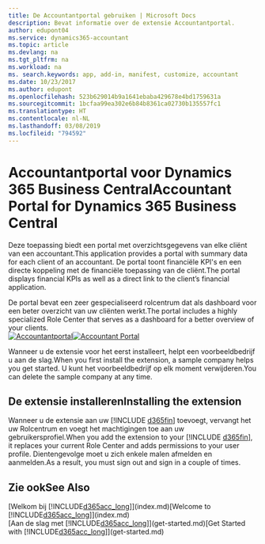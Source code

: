 ```yaml
---
title: De Accountantportal gebruiken | Microsoft Docs
description: Bevat informatie over de extensie Accountantportal.
author: edupont04
ms.service: dynamics365-accountant
ms.topic: article
ms.devlang: na
ms.tgt_pltfrm: na
ms.workload: na
ms. search.keywords: app, add-in, manifest, customize, accountant
ms.date: 10/23/2017
ms.author: edupont
ms.openlocfilehash: 523b629014b9a1641ebaba429678e4bd1759631a
ms.sourcegitcommit: 1bcfaa99ea302e6b84b8361ca02730b135557fc1
ms.translationtype: HT
ms.contentlocale: nl-NL
ms.lasthandoff: 03/08/2019
ms.locfileid: "794592"
---
```

# <a name="accountant-portal-for-dynamics-365-business-central"></a><span data-ttu-id="10f86-103">Accountantportal voor Dynamics 365 Business Central</span><span class="sxs-lookup"><span data-stu-id="10f86-103">Accountant Portal for Dynamics 365 Business Central</span></span>
<span data-ttu-id="10f86-104">Deze toepassing biedt een portal met overzichtsgegevens van elke cliënt van een accountant.</span><span class="sxs-lookup"><span data-stu-id="10f86-104">This application provides a portal with summary data for each client of an accountant.</span></span> <span data-ttu-id="10f86-105">De portal toont financiële KPI's en een directe koppeling met de financiële toepassing van de cliënt.</span><span class="sxs-lookup"><span data-stu-id="10f86-105">The portal displays financial KPIs as well as a direct link to the client’s financial application.</span></span>  

<span data-ttu-id="10f86-106">De portal bevat een zeer gespecialiseerd rolcentrum dat als dashboard voor een beter overzicht van uw cliënten werkt.</span><span class="sxs-lookup"><span data-stu-id="10f86-106">The portal includes a highly specialized Role Center that serves as a dashboard for a better overview of your clients.</span></span>  
<span data-ttu-id="10f86-107">[![Accountantportal](./media/accountant-get-started/accountant-dashboard.png)](https://go.microsoft.com/fwlink/?linkid=851257)</span><span class="sxs-lookup"><span data-stu-id="10f86-107">[![Accountant Portal](./media/accountant-get-started/accountant-dashboard.png)](https://go.microsoft.com/fwlink/?linkid=851257)</span></span>

<span data-ttu-id="10f86-108">Wanneer u de extensie voor het eerst installeert, helpt een voorbeeldbedrijf u aan de slag.</span><span class="sxs-lookup"><span data-stu-id="10f86-108">When you first install the extension, a sample company helps you get started.</span></span> <span data-ttu-id="10f86-109">U kunt het voorbeeldbedrijf op elk moment verwijderen.</span><span class="sxs-lookup"><span data-stu-id="10f86-109">You can delete the sample company at any time.</span></span>  

## <a name="installing-the-extension"></a><span data-ttu-id="10f86-110">De extensie installeren</span><span class="sxs-lookup"><span data-stu-id="10f86-110">Installing the extension</span></span>
<span data-ttu-id="10f86-111">Wanneer u de extensie aan uw [!INCLUDE [d365fin](includes/d365fin_md.md)] toevoegt, vervangt het uw Rolcentrum en voegt het machtigingen toe aan uw gebruikersprofiel.</span><span class="sxs-lookup"><span data-stu-id="10f86-111">When you add the extension to your [!INCLUDE [d365fin](includes/d365fin_md.md)], it replaces your current Role Center and adds permissions to your user profile.</span></span> <span data-ttu-id="10f86-112">Dientengevolge moet u zich enkele malen afmelden en aanmelden.</span><span class="sxs-lookup"><span data-stu-id="10f86-112">As a result, you must sign out and sign in a couple of times.</span></span>  

## <a name="see-also"></a><span data-ttu-id="10f86-113">Zie ook</span><span class="sxs-lookup"><span data-stu-id="10f86-113">See Also</span></span>
<span data-ttu-id="10f86-114">[Welkom bij [!INCLUDE[d365acc_long](includes/d365acc_long_md.md)]](index.md)</span><span class="sxs-lookup"><span data-stu-id="10f86-114">[Welcome to [!INCLUDE[d365acc_long](includes/d365acc_long_md.md)]](index.md)</span></span>  
<span data-ttu-id="10f86-115">[Aan de slag met [!INCLUDE[d365acc_long](includes/d365acc_long_md.md)]](get-started.md)</span><span class="sxs-lookup"><span data-stu-id="10f86-115">[Get Started with [!INCLUDE[d365acc_long](includes/d365acc_long_md.md)]](get-started.md)</span></span>  
